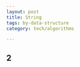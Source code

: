 ```yaml
---
layout: post
title: String
tags: by-data-structure
category: tech/algorithms

---
```


<script src="https://gist.github.com/selimslab/d4b3eefa5a53a726051911caae54d3a4.js"></script>

## 2

<script src="https://gist.github.com/selimslab/cfaf15482f4daea98966a8cfca62c595.js"></script>

